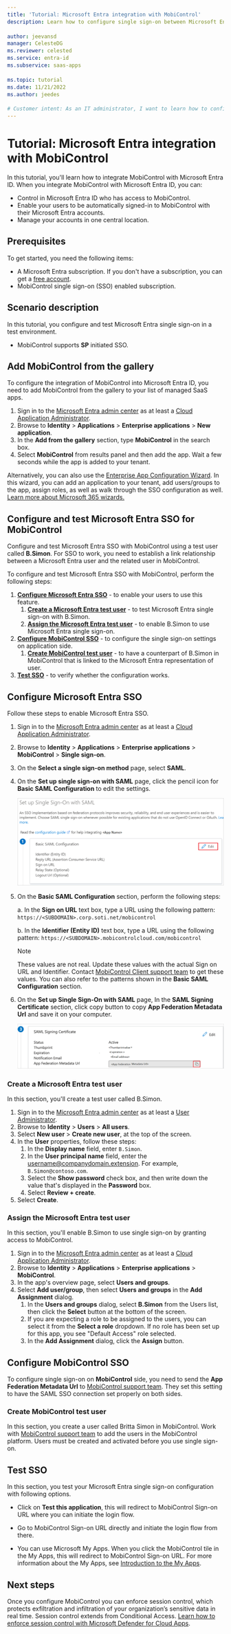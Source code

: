 ```yaml
---
title: 'Tutorial: Microsoft Entra integration with MobiControl'
description: Learn how to configure single sign-on between Microsoft Entra ID and MobiControl.

author: jeevansd
manager: CelesteDG
ms.reviewer: celested
ms.service: entra-id
ms.subservice: saas-apps

ms.topic: tutorial
ms.date: 11/21/2022
ms.author: jeedes

# Customer intent: As an IT administrator, I want to learn how to configure single sign-on between Microsoft Entra ID and MobiControl so that I can control who has access to MobiControl, enable automatic sign-in with Microsoft Entra accounts, and manage my accounts in one central location.
---
```

# Tutorial: Microsoft Entra integration with MobiControl

In this tutorial, you'll learn how to integrate MobiControl with Microsoft Entra ID. When you integrate MobiControl with Microsoft Entra ID, you can:

* Control in Microsoft Entra ID who has access to MobiControl.
* Enable your users to be automatically signed-in to MobiControl with their Microsoft Entra accounts.
* Manage your accounts in one central location.

## Prerequisites

To get started, you need the following items:

* A Microsoft Entra subscription. If you don't have a subscription, you can get a [free account](https://azure.microsoft.com/free/).
* MobiControl single sign-on (SSO) enabled subscription.

## Scenario description

In this tutorial, you configure and test Microsoft Entra single sign-on in a test environment.

* MobiControl supports **SP** initiated SSO.

## Add MobiControl from the gallery

To configure the integration of MobiControl into Microsoft Entra ID, you need to add MobiControl from the gallery to your list of managed SaaS apps.

1. Sign in to the [Microsoft Entra admin center](https://entra.microsoft.com) as at least a [Cloud Application Administrator](~/identity/role-based-access-control/permissions-reference.md#cloud-application-administrator).
1. Browse to **Identity** > **Applications** > **Enterprise applications** > **New application**.
1. In the **Add from the gallery** section, type **MobiControl** in the search box.
1. Select **MobiControl** from results panel and then add the app. Wait a few seconds while the app is added to your tenant.

 Alternatively, you can also use the [Enterprise App Configuration Wizard](https://portal.office.com/AdminPortal/home?Q=Docs#/azureadappintegration). In this wizard, you can add an application to your tenant, add users/groups to the app, assign roles, as well as walk through the SSO configuration as well. [Learn more about Microsoft 365 wizards.](/microsoft-365/admin/misc/azure-ad-setup-guides)

<a name='configure-and-test-azure-ad-sso-for-mobicontrol'></a>

## Configure and test Microsoft Entra SSO for MobiControl

Configure and test Microsoft Entra SSO with MobiControl using a test user called **B.Simon**. For SSO to work, you need to establish a link relationship between a Microsoft Entra user and the related user in MobiControl.

To configure and test Microsoft Entra SSO with MobiControl, perform the following steps:

1. **[Configure Microsoft Entra SSO](#configure-azure-ad-sso)** - to enable your users to use this feature.
    1. **[Create a Microsoft Entra test user](#create-an-azure-ad-test-user)** - to test Microsoft Entra single sign-on with B.Simon.
    1. **[Assign the Microsoft Entra test user](#assign-the-azure-ad-test-user)** - to enable B.Simon to use Microsoft Entra single sign-on.
1. **[Configure MobiControl SSO](#configure-mobicontrol-sso)** - to configure the single sign-on settings on application side.
    1. **[Create MobiControl test user](#create-mobicontrol-test-user)** - to have a counterpart of B.Simon in MobiControl that is linked to the Microsoft Entra representation of user.
1. **[Test SSO](#test-sso)** - to verify whether the configuration works.

<a name='configure-azure-ad-sso'></a>

## Configure Microsoft Entra SSO

Follow these steps to enable Microsoft Entra SSO.

1. Sign in to the [Microsoft Entra admin center](https://entra.microsoft.com) as at least a [Cloud Application Administrator](~/identity/role-based-access-control/permissions-reference.md#cloud-application-administrator).
1. Browse to **Identity** > **Applications** > **Enterprise applications** > **MobiControl** > **Single sign-on**.
1. On the **Select a single sign-on method** page, select **SAML**.
1. On the **Set up single sign-on with SAML** page, click the pencil icon for **Basic SAML Configuration** to edit the settings.

   ![Edit Basic SAML Configuration](common/edit-urls.png)

1. On the **Basic SAML Configuration** section, perform the following steps:

	a. In the **Sign on URL** text box, type a URL using the following pattern:
    `https://<SUBDOMAIN>.corp.soti.net/mobicontrol`

    b. In the **Identifier (Entity ID)** text box, type a URL using the following pattern:
    `https://<SUBDOMAIN>.mobicontrolcloud.com/mobicontrol`

	> [!NOTE]
	> These values are not real. Update these values with the actual Sign on URL and Identifier. Contact [MobiControl Client support team](https://www.soti.net/about/contact-us/) to get these values. You can also refer to the patterns shown in the **Basic SAML Configuration** section.

1. On the **Set up Single Sign-On with SAML** page, In the **SAML Signing Certificate** section, click copy button to copy **App Federation Metadata Url** and save it on your computer.

	![The Certificate download link](common/copy-metadataurl.png)

<a name='create-an-azure-ad-test-user'></a>

### Create a Microsoft Entra test user 

In this section, you'll create a test user called B.Simon.

1. Sign in to the [Microsoft Entra admin center](https://entra.microsoft.com) as at least a [User Administrator](~/identity/role-based-access-control/permissions-reference.md#user-administrator).
1. Browse to **Identity** > **Users** > **All users**.
1. Select **New user** > **Create new user**, at the top of the screen.
1. In the **User** properties, follow these steps:
   1. In the **Display name** field, enter `B.Simon`.  
   1. In the **User principal name** field, enter the username@companydomain.extension. For example, `B.Simon@contoso.com`.
   1. Select the **Show password** check box, and then write down the value that's displayed in the **Password** box.
   1. Select **Review + create**.
1. Select **Create**.

<a name='assign-the-azure-ad-test-user'></a>

### Assign the Microsoft Entra test user

In this section, you'll enable B.Simon to use single sign-on by granting access to MobiControl.

1. Sign in to the [Microsoft Entra admin center](https://entra.microsoft.com) as at least a [Cloud Application Administrator](~/identity/role-based-access-control/permissions-reference.md#cloud-application-administrator).
1. Browse to **Identity** > **Applications** > **Enterprise applications** > **MobiControl**.
1. In the app's overview page, select **Users and groups**.
1. Select **Add user/group**, then select **Users and groups** in the **Add Assignment** dialog.
   1. In the **Users and groups** dialog, select **B.Simon** from the Users list, then click the **Select** button at the bottom of the screen.
   1. If you are expecting a role to be assigned to the users, you can select it from the **Select a role** dropdown. If no role has been set up for this app, you see "Default Access" role selected.
   1. In the **Add Assignment** dialog, click the **Assign** button.

## Configure MobiControl SSO

To configure single sign-on on **MobiControl** side, you need to send the **App Federation Metadata Url** to [MobiControl support team](https://www.soti.net/about/contact-us/). They set this setting to have the SAML SSO connection set properly on both sides.

### Create MobiControl test user

In this section, you create a user called Britta Simon in MobiControl. Work with [MobiControl support team](https://www.soti.net/about/contact-us/) to add the users in the MobiControl platform. Users must be created and activated before you use single sign-on.

## Test SSO

In this section, you test your Microsoft Entra single sign-on configuration with following options. 

* Click on **Test this application**, this will redirect to MobiControl Sign-on URL where you can initiate the login flow. 

* Go to MobiControl Sign-on URL directly and initiate the login flow from there.

* You can use Microsoft My Apps. When you click the MobiControl tile in the My Apps, this will redirect to MobiControl Sign-on URL. For more information about the My Apps, see [Introduction to the My Apps](https://support.microsoft.com/account-billing/sign-in-and-start-apps-from-the-my-apps-portal-2f3b1bae-0e5a-4a86-a33e-876fbd2a4510).

## Next steps

Once you configure MobiControl you can enforce session control, which protects exfiltration and infiltration of your organization’s sensitive data in real time. Session control extends from Conditional Access. [Learn how to enforce session control with Microsoft Defender for Cloud Apps](/cloud-app-security/proxy-deployment-any-app).
